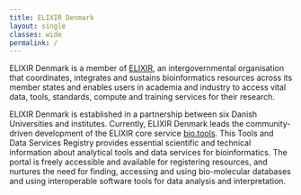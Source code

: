 ```yaml
---
title: ELIXIR Denmark
layout: single
classes: wide
permalink: /
---
```


ELIXIR Denmark is a member of [ELIXIR](https://elixir-europe.org/), an intergovernmental organisation that coordinates, integrates and sustains bioinformatics resources across its member states and enables users in academia and industry to access vital data, tools, standards, compute and training services for their research. 

ELIXIR Denmark is established in a partnership between six Danish Universities and institutes. Currently, ELIXIR Denmark leads the community-driven development of the ELIXIR core service [bio.tools](https://bio.tools/). This Tools and Data Services Registry provides essential scientific and technical information about analytical tools and data services for bioinformatics. The portal is freely accessible and available for  registering resources, and nurtures the need for finding, accessing and using bio-molecular databases and using interoperable software tools for data analysis and interpretation.
